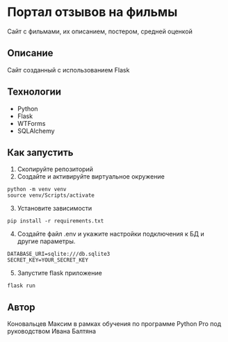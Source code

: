# Портал отзывов на фильмы
Сайт с фильмами, их описанием, постером, средней оценкой
## Описание
Сайт созданный с использованием Flask
## Технологии
* Python
* Flask
* WTForms
* SQLAlchemy
## Как запустить
1. Скопируйте репозиторий
2. Создайте и активируйте виртуальное окружение
```commandline
python -m venv venv
source venv/Scripts/activate
```  
3. Установите зависимости
```commandline
pip install -r requirements.txt
```
4. Создайте файл .env и укажите настройки подключения к БД и другие параметры.
```commandline
DATABASE_URI=sqlite:///db.sqlite3
SECRET_KEY=YOUR_SECRET_KEY
```
5. Запустите flask приложение
```commandline
flask run
```
## Автор
Коновальцев Максим в рамках обучения по программе Python Pro под руководством Ивана Балтяна